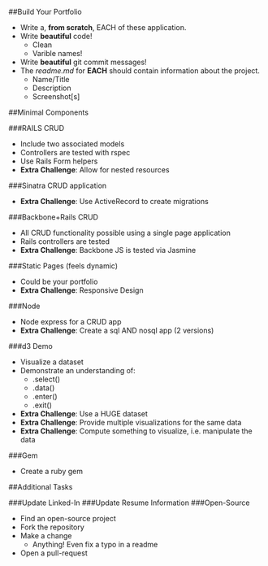 
##Build Your Portfolio
- Write a, **from scratch**, EACH of these application.
- Write **beautiful** code!
  - Clean
  - Varible names!
- Write **beautiful** git commit messages!
- The *readme.md* for **EACH** should contain information about the project.
  - Name/Title
  - Description
  - Screenshot[s]

##Minimal Components

###RAILS CRUD
  - Include two associated models
  - Controllers are tested with rspec
  - Use Rails Form helpers
  - **Extra Challenge**: Allow for nested resources

###Sinatra CRUD application
  - **Extra Challenge**: Use ActiveRecord to create migrations

###Backbone+Rails CRUD
  - All CRUD functionality possible using a single page application
  - Rails controllers are tested
  - **Extra Challenge**: Backbone JS is tested via Jasmine

###Static Pages (feels dynamic)
  - Could be your portfolio
  - **Extra Challenge**: Responsive Design

###Node
  - Node express for a CRUD app
  - **Extra Challenge**: Create a sql AND nosql app (2 versions)

###d3 Demo
  - Visualize a dataset
  - Demonstrate an understanding of:
    - .select()
    - .data()
    - .enter()
    - .exit()
  - **Extra Challenge**: Use a HUGE dataset
  - **Extra Challenge**: Provide multiple visualizations for the same data
  - **Extra Challenge**: Compute something to visualize, i.e. manipulate the data

###Gem
  - Create a ruby gem


##Additional Tasks


###Update Linked-In
###Update Resume Information
###Open-Source
  - Find an open-source project
  - Fork the repository
  - Make a change
    - Anything!  Even fix a typo in a readme
  - Open a pull-request
